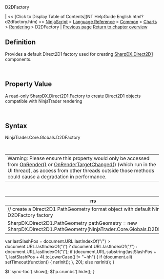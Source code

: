 ﻿










 


D2DFactory







| &lt;&lt; [Click to Display Table of Contents](NT HelpGuide English.html?d2dfactory.htm) &gt;&gt;
 [NinjaScript](ninjascript.htm) &gt; [Language Reference](language_reference_wip.htm) &gt; [Common](common.htm) &gt; [Charts](chart.htm) &gt; [Rendering](rendering.htm) &gt;
D2DFactory | [Previous page](rendering.htm)
[Return to chapter overview](rendering.htm)










Definition
----------


Provides a default Direct2D1 factory used for creating [SharpDX.Direct2D1](sharpdx_direct2d1.htm) components.


 


Property Value
--------------


A read-only SharpDX.Direct2D1.Factory to create Direct2D1 objects compatible with NinjaTrader rendering


 


Syntax
------


NinjaTrader.Core.Globals.D2DFactory


 




|  |
| --- |
| Warning: Please ensure this property would only be accessed from [OnRender()](onrender.htm) or [OnRenderTargetChanged()](onrendertargetchanged.htm) (which run in the UI thread), as access from other threads outside those methods could cause a degradation in performance. |




 




| ns |
| --- |
| // create a Direct2D1 PathGeometry format object with default NinjaTrader D2DFactory factory
SharpDX.Direct2D1.PathGeometry pathGeometry = new SharpDX.Direct2D1.PathGeometry(NinjaTrader.Core.Globals.D2DFactory); |






 
 var lastSlashPos = document.URL.lastIndexOf("/") &gt; document.URL.lastIndexOf("\\") ? document.URL.lastIndexOf("/") : document.URL.lastIndexOf("\\");
 if (document.URL.substring(lastSlashPos + 1, lastSlashPos + 4).toLowerCase() != "~hh") {
 if (document.all) setTimeout(function() {
 nsrInit();
 }, 20);
 else nsrInit();
 }
 
 
 $('.sync-toc').show();
 $('p.crumbs').hide();
 }
 
 
 



